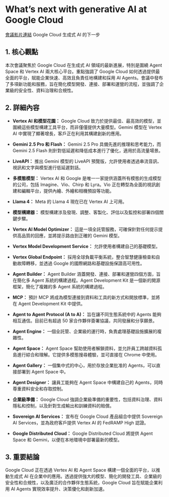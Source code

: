 # What’s next with generative AI at Google Cloud

[會議影片連結](https://www.youtube.com/watch?v=3UWUaEJy7QE)
Google Cloud 生成式 AI 的下一步

## 1. 核心觀點

本次會議聚焦於 Google Cloud 在生成式 AI 領域的最新進展，特別是圍繞 Agent Space 和 Vertex AI 兩大核心平台。重點強調了 Google Cloud 如何透過提供最全面的平台，賦能企業快速、高效且負責任地構建和採用 AI Agents。會議中發布了多項新功能和服務，旨在簡化模型開發、連接、部署和運營的流程，並強調了企業級的安全性、資料治理和合規性。

## 2. 詳細內容

*   **Vertex AI 和模型花園：** Google Cloud 致力於提供最佳、最高效的模型，並圍繞這些模型構建工具平台，而非僅僅提供大量模型。Gemini 模型在 Vertex AI 中實現了顯著增長，客戶正在利用其構建創新的應用。

*   **Gemini 2.5 Pro 和 Flash：** Gemini 2.5 Pro 具備先進的推理和思考能力，而 Gemini 2.5 Flash 則針對低延遲和降低成本進行了優化，適用於高流量場景。

*   **LiveAPI：** 推出 Gemini 模型的 LiveAPI 預覽版，允許使用者透過串流音訊、視訊和文字與模型進行低延遲對話。

*   **多模態模型：** Vertex AI 和 Google 是唯一一家提供涵蓋所有模態的生成模型的公司，包括 Imagine、Vio、Chirp 和 Lyra。Vio 正在轉型為全面的視訊創建和編輯平台，提供內繪、外繪和相機預設等功能。

*   **Llama 4：** Meta 的 Llama 4 現在已在 Vertex AI 上可用。

*   **模型構建器：** 模型構建涉及發現、調整、客製化、評估以及監控和部署四個關鍵步驟。

*   **Vertex AI Model Optimizer：** 這是一項全託管服務，可確保針對任何提示提供高品質的回應，並將提示路由到正確的 Gemini 模型。

*   **Vertex Model Development Service：** 允許使用者構建自己的基礎模型。

*   **Vertex Global Endpoint：** 採用全球負載平衡系統，整合智慧健康檢查和自動故障轉移，並透過 Google 的國際網路和基礎設施保證高可用性。

*   **Agent Builder：** Agent Builder 涵蓋開發、連接、部署和運營四個方面，旨在簡化多 Agent 系統的構建過程。Agent Development Kit 是一個新的開源框架，簡化了複雜的多 Agent 系統的構建過程。

*   **MCP：** 預計 MCP 將成為模型連接到資料和工具的新方式和開放標準，並將在 Agent Development Kit 中提供。

*   **Agent to Agent Protocol (A to A)：** 旨在讓不同生態系統中的 Agents 能夠相互通信。目前已有超過 50 家合作夥伴簽署協議，共同發展和分享願景。

*   **Agent Engine：** 一個全託管、企業級的運行時，負責處理基礎設施擴展的複雜性。

*   **Agent Space：** Agent Space 幫助使用者解鎖資料，並允許員工跨越資料孤島進行綜合和理解。它提供多模態搜尋體驗，並可直接在 Chrome 中使用。

*   **Agent Gallery：** 一個集中式的中心，用於存放企業批准的 Agents，可以直接部署到 Agent Space 中。

*   **Agent Designer：** 讓員工能夠在 Agent Space 中構建自己的 Agents，同時尊重資料安全和存取控制。

*   **企業級準備：** Google Cloud 強調企業級準備的重要性，包括資料治理、資料隱私和控制，以及針對生成輸出和訓練資料的賠償。

*   **Sovereign AI Services：** 宣布在 Google Cloud 產品組合中提供 Sovereign AI Services，並為政府客戶提供 Vertex AI 的 FedRAMP High 認證。

*   **Google Distributed Cloud：** Google Distributed Cloud 將提供 Agent Space 和 Gemini，以便在本地環境中部署最新的模型。

## 3. 重要結論

Google Cloud 正在透過 Vertex AI 和 Agent Space 構建一個全面的平台，以推動生成式 AI 在企業中的應用。透過提供強大的模型、簡化的開發工具、企業級的安全性和合規性，以及廣泛的合作夥伴生態系統，Google Cloud 旨在賦能企業利用 AI Agents 實現效率提升、決策優化和創新加速。
